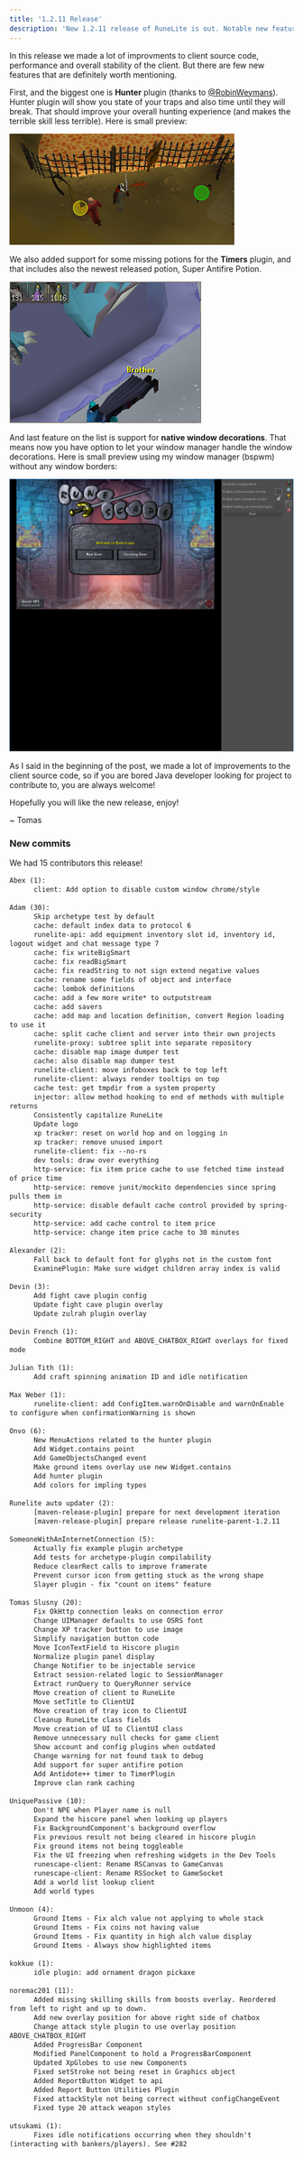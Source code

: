 ```yaml
---
title: '1.2.11 Release'
description: 'New 1.2.11 release of RuneLite is out. Notable new features are awesome Hunter Plugin and support for more potion timers'
---
```


In this release we made a lot of improvments to client source code, performance
and overall stability of the client. But there are few new features that are
definitely worth mentioning.

First, and the biggest one is **Hunter** plugin (thanks to
[@RobinWeymans](https://github.com/RobinWeymans)). Hunter plugin will show you
state of your traps and also time until they will break. That should improve
your overall hunting experience (and makes the terrible skill less terrible).
Here is small preview:

![hunter-plugin](/img/blog/1.2.11-Release/hunterplugin.png)

We also added support for some missing potions for the **Timers** plugin, and that
includes also the newest released potion, Super Antifire Potion.

![newtimers](/img/blog/1.2.11-Release/newtimers.png)

And last feature on the list is support for **native window decorations**. That
means now you have option to let your window manager handle the window
decorations. Here is small preview using my window manager (bspwm) without any
window borders:

![native-window](/img/blog/1.2.11-Release/nativewindow.png)

As I said in the beginning of the post, we made a lot of improvements to the
client source code, so if you are bored Java developer looking for project to
contribute to, you are always welcome!

Hopefully you will like the new release, enjoy!

~ Tomas


### New commits

We had 15 contributors this release!

```
Abex (1):
      client: Add option to disable custom window chrome/style

Adam (30):
      Skip archetype test by default
      cache: default index data to protocol 6
      runelite-api: add equipment inventory slot id, inventory id, logout widget and chat message type 7
      cache: fix writeBigSmart
      cache: fix readBigSmart
      cache: fix readString to not sign extend negative values
      cache: rename some fields of object and interface
      cache: lombok definitions
      cache: add a few more write* to outputstream
      cache: add savers
      cache: add map and location definition, convert Region loading to use it
      cache: split cache client and server into their own projects
      runelite-proxy: subtree split into separate repository
      cache: disable map image dumper test
      cache: also disable map dumper test
      runelite-client: move infoboxes back to top left
      runelite-client: always render tooltips on top
      cache test: get tmpdir from a system property
      injector: allow method hooking to end of methods with multiple returns
      Consistently capitalize RuneLite
      Update logo
      xp tracker: reset on world hop and on logging in
      xp tracker: remove unused import
      runelite-client: fix --no-rs
      dev tools: draw over everything
      http-service: fix item price cache to use fetched time instead of price time
      http-service: remove junit/mockito dependencies since spring pulls them in
      http-service: disable default cache control provided by spring-security
      http-service: add cache control to item price
      http-service: change item price cache to 30 minutes

Alexander (2):
      Fall back to default font for glyphs not in the custom font
      ExaminePlugin: Make sure widget children array index is valid

Devin (3):
      Add fight cave plugin config
      Update fight cave plugin overlay
      Update zulrah plugin overlay

Devin French (1):
      Combine BOTTOM_RIGHT and ABOVE_CHATBOX_RIGHT overlays for fixed mode

Julian Tith (1):
      Add craft spinning animation ID and idle notification

Max Weber (1):
      runelite-client: add ConfigItem.warnOnDisable and warnOnEnable to configure when confirmationWarning is shown

Onvo (6):
      New MenuActions related to the hunter plugin
      Add Widget.contains point
      Add GameObjectsChanged event
      Make ground items overlay use new Widget.contains
      Add hunter plugin
      Add colors for impling types

Runelite auto updater (2):
      [maven-release-plugin] prepare for next development iteration
      [maven-release-plugin] prepare release runelite-parent-1.2.11

SomeoneWithAnInternetConnection (5):
      Actually fix example plugin archetype
      Add tests for archetype-plugin compilability
      Reduce clearRect calls to improve framerate
      Prevent cursor icon from getting stuck as the wrong shape
      Slayer plugin - fix "count on items" feature

Tomas Slusny (20):
      Fix OkHttp connection leaks on connection error
      Change UIManager defaults to use OSRS font
      Change XP tracker button to use image
      Simplify navigation button code
      Move IconTextField to Hiscore plugin
      Normalize plugin panel display
      Change Notifier to be injectable service
      Extract session-related logic to SessionManager
      Extract runQuery to QueryRunner service
      Move creation of client to RuneLite
      Move setTitle to ClientUI
      Move creation of tray icon to ClientUI
      Cleanup RuneLite class fields
      Move creation of UI to ClientUI class
      Remove unnecessary null checks for game client
      Show account and config plugins when outdated
      Change warning for not found task to debug
      Add support for super antifire potion
      Add Antidote++ timer to TimerPlugin
      Improve clan rank caching

UniquePassive (10):
      Don't NPE when Player name is null
      Expand the hiscore panel when looking up players
      Fix BackgroundComponent's background overflow
      Fix previous result not being cleared in hiscore plugin
      Fix ground items not being toggleable
      Fix the UI freezing when refreshing widgets in the Dev Tools
      runescape-client: Rename RSCanvas to GameCanvas
      runescape-client: Rename RSSocket to GameSocket
      Add a world list lookup client
      Add world types

Unmoon (4):
      Ground Items - Fix alch value not applying to whole stack
      Ground Items - Fix coins not having value
      Ground Items - Fix quantity in high alch value display
      Ground Items - Always show highlighted items

kokkue (1):
      idle plugin: add ornament dragon pickaxe

noremac201 (11):
      Added missing skilling skills from boosts overlay. Reordered from left to right and up to down.
      Add new overlay position for above right side of chatbox
      Change attack style plugin to use overlay position ABOVE_CHATBOX_RIGHT
      Added ProgressBar Component
      Modified PanelComponent to hold a ProgressBarComponent
      Updated XpGlobes to use new Components
      Fixed setStroke not being reset in Graphics object
      Added ReportButton Widget to api
      Added Report Button Utilities Plugin
      Fixed attackStyle not being correct without configChangeEvent
      Fixed type 20 attack weapon styles

utsukami (1):
      Fixes idle notifications occurring when they shouldn't (interacting with bankers/players). See #282

```
